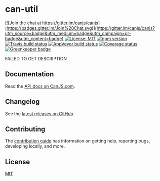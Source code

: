 # can-util

[![Join the chat at https://gitter.im/canjs/canjs](https://badges.gitter.im/Join%20Chat.svg)](https://gitter.im/canjs/canjs?utm_source=badge&utm_medium=badge&utm_campaign=pr-badge&utm_content=badge)
[![License: MIT](https://img.shields.io/badge/license-MIT-blue.svg)](https://github.com/canjs/can-util/blob/master/LICENSE)
[![npm version](https://badge.fury.io/js/can-util.svg)](https://www.npmjs.com/package/can-util)
[![Travis build status](https://travis-ci.org/canjs/can-util.svg?branch=master)](https://travis-ci.org/canjs/can-util)
[![AppVeyor build status](https://ci.appveyor.com/api/projects/status/github/canjs/can-util?branch=master&svg=true)](https://ci.appveyor.com/project/matthewp/can-util)
[![Coverage status](https://coveralls.io/repos/github/canjs/can-util/badge.svg?branch=master)](https://coveralls.io/github/canjs/can-util?branch=master)
[![Greenkeeper badge](https://badges.greenkeeper.io/canjs/can-util.svg)](https://greenkeeper.io/)

FAILED TO GET DESCRIPTION

## Documentation

Read the [API docs on CanJS.com](https://canjs.com/doc/can-util.html).

## Changelog

See the [latest releases on GitHub](https://github.com/canjs/can-util/releases).

## Contributing

The [contribution guide](https://github.com/canjs/can-util/blob/master/CONTRIBUTING.md) has information on getting help, reporting bugs, developing locally, and more.

## License

[MIT](https://github.com/canjs/can-util/blob/master/LICENSE.md)

